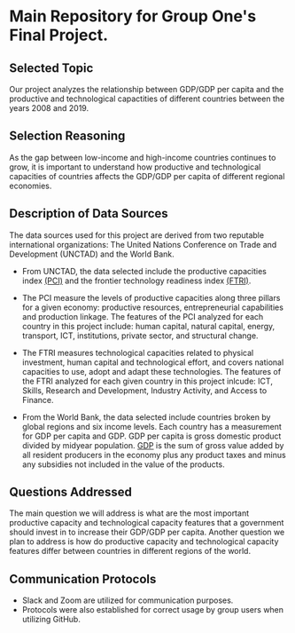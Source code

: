 # Main Repository for Group One's Final Project.

## Selected Topic
Our project analyzes the relationship between GDP/GDP per capita and the productive and technological capactities of different countries between the years 2008 and 2019.

## Selection Reasoning
As the gap between low-income and high-income countries continues to grow, it is important to understand how productive and technological capacities of countries affects the GDP/GDP per capita of different regional economies. 

## Description of Data Sources

The data sources used for this project are derived from two reputable international organizations: 
The United Nations Conference on Trade and Development (UNCTAD) and the World Bank.

- From UNCTAD, the data selected include the productive capacities index [(PCI)](https://unctadstat.unctad.org/wds/TableViewer/summary.aspx?ReportId=199270) and the frontier technology readiness index [(FTRI)](https://unctadstat.unctad.org/wds/TableViewer/summary.aspx?ReportId=227701).
- The PCI measure the levels of productive capacities along three pillars for a given economy: productive resources,
entrepreneurial capabilities and production linkage. The features of the PCI analyzed for each country in this project include: human capital, natural capital, energy, transport, ICT, institutions, private sector, and structural change.

- The FTRI measures technological capacities related to physical investment, human capital and technological effort, and covers national capacities to use, adopt and adapt these technologies. The features of the FTRI analyzed for each given country in
this project inlcude: ICT, Skills, Research and Development, Industry Activity, and Access to Finance.

- From the World Bank, the data selected include countries broken by global regions and six income levels.
Each country has a measurement for GDP per capita and GDP. GDP per capita is gross domestic product divided by midyear population. 
[GDP](https://data.worldbank.org/indicator/NY.GDP.PCAP.CD?end=2021&name_desc=true&start=2021) is the sum of gross value added by all resident producers in the economy plus any product taxes and minus any subsidies not included in the value of the products.


## Questions Addressed

The main question we will address is what are the most important productive capacity and technological capacity features that a government should invest in 
to increase their GDP/GDP per capita. Another question we plan to address is how do productive capacity and technological capacity features differ between
countries in different regions of the world. 

## Communication Protocols
- Slack and Zoom are utilized for communication purposes.
- Protocols were also established for correct usage by group users when utilizing GitHub.
